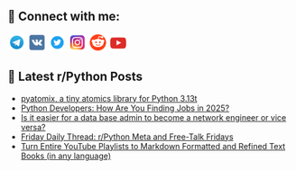 ## 🔎 Connect with me:
[<img src="https://github.com/bullbesh/bullbesh/blob/main/images/Telegram.png" width="32" height="32" />](https://t.me/bullbesh)
[<img src="https://github.com/bullbesh/bullbesh/blob/main/images/VK.png" width="32" height="32" />](https://vk.com/bullbesh)
[<img src="https://github.com/bullbesh/bullbesh/blob/main/images/Twitter.png" width="32" height="32" />](https://twitter.com/bullbesh1)
[<img src="https://github.com/bullbesh/bullbesh/blob/main/images/Instagram.png" width="32" height="32" />](https://www.instagram.com/bullbesh)
[<img src="https://github.com/bullbesh/bullbesh/blob/main/images/Reddit.png" width="32" height="32" />](https://www.reddit.com/user/bullbesh)
[<img src="https://github.com/bullbesh/bullbesh/blob/main/images/YouTube.png" width="32" height="32" />](https://www.youtube.com/channel/UCtfjRs6uzgq5mfm8S06WTcg)

## 📕 Latest r/Python Posts
<!-- BLOG-POST-LIST:START -->
- [pyatomix, a tiny atomics library for Python 3.13t](https://www.reddit.com/r/Python/comments/1ip73nx/pyatomix_a_tiny_atomics_library_for_python_313t/)
- [Python Developers: How Are You Finding Jobs in 2025?](https://www.reddit.com/r/Python/comments/1ip3pvd/python_developers_how_are_you_finding_jobs_in_2025/)
- [Is it easier for a data base admin to become a network engineer or vice versa?](https://www.reddit.com/r/Python/comments/1ip26f8/is_it_easier_for_a_data_base_admin_to_become_a/)
- [Friday Daily Thread: r/Python Meta and Free-Talk Fridays](https://www.reddit.com/r/Python/comments/1ioxgi9/friday_daily_thread_rpython_meta_and_freetalk/)
- [Turn Entire YouTube Playlists to Markdown Formatted and Refined Text Books &lpar;in any language&rpar;](https://www.reddit.com/r/Python/comments/1iou9nx/turn_entire_youtube_playlists_to_markdown/)
<!-- BLOG-POST-LIST:END -->
